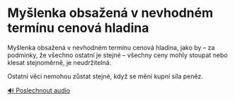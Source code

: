 # Myšlenka obsažená v nevhodném termínu cenová hladina

<speak>
<prosody rate="95%">
<emphasis level="strong">Myšlenka obsažená v nevhodném termínu cenová hladina, jako by – za podmínky, že všechno ostatní je stejné – všechny ceny mohly stoupat nebo klesat stejnoměrně, je neudržitelná.</emphasis>

<break time="300ms"/>

<emphasis level="strong">Ostatní věci nemohou zůstat stejné, když se mění kupní síla peněz.</emphasis>
</prosody>
</speak>

[🔊 Poslechnout audio](/data/7-paragraphs/audio/chapter_44/para_001-Mylenka-obsaen-v-nevhodnm-termnu-cenov-hladi.mp3) 